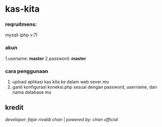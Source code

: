 # kas-kita

### reqruitmens:
mysqli (php v.7)

### akun
1.usename: **master**
2.password: **master**

### cara penggunaan
1. upload aplikasi kas kita ke dalam web sever mu
2. ganti konfigurasi koneksi.php sesuai dengan password, username, dan nama database mu

## kredit
*developer: fajar rivaldi chan* | 
*powered by: chan official*
